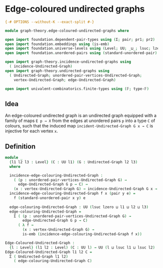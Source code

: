 # Edge-coloured undirected graphs

```agda
{-# OPTIONS --without-K --exact-split #-}

module graph-theory.edge-coloured-undirected-graphs where

open import foundation.dependent-pair-types using (Σ; pair; pr1; pr2)
open import foundation.embeddings using (is-emb)
open import foundation.universe-levels using (Level; UU; _⊔_; lsuc; lzero)
open import foundation.unordered-pairs using (standard-unordered-pair)

open import graph-theory.incidence-undirected-graphs using
  ( incidence-Undirected-Graph)
open import graph-theory.undirected-graphs using
  ( Undirected-Graph; unordered-pair-vertices-Undirected-Graph;
    vertex-Undirected-Graph; edge-Undirected-Graph)

open import univalent-combinatorics.finite-types using (𝔽; type-𝔽)
```

## Idea

An edge-coloured undirected graph is an undirected graph equipped with a family of maps `E p → X` from the edges at unordered pairs `p` into a type `C` of colours, such that the induced map `incident-Undirected-Graph G x → C` is injective for each vertex `x`.

## Definition

```agda
module _
  {l1 l2 l3 : Level} (C : UU l1) (G : Undirected-Graph l2 l3)
  where

  incidence-edge-colouring-Undirected-Graph :
    ( (p : unordered-pair-vertices-Undirected-Graph G) →
      edge-Undirected-Graph G p → C) →
    (x : vertex-Undirected-Graph G) → incidence-Undirected-Graph G x → C
  incidence-edge-colouring-Undirected-Graph f x (pair y e) =
    f (standard-unordered-pair x y) e
  
  edge-colouring-Undirected-Graph : UU (lsuc lzero ⊔ l1 ⊔ l2 ⊔ l3)
  edge-colouring-Undirected-Graph =
    Σ ( (p : unordered-pair-vertices-Undirected-Graph G) →
        edge-Undirected-Graph G p → C)
      ( λ f →
        (x : vertex-Undirected-Graph G) →
        is-emb (incidence-edge-colouring-Undirected-Graph f x))

Edge-Coloured-Undirected-Graph :
  {l : Level} (l1 l2 : Level) (C : UU l) → UU (l ⊔ lsuc l1 ⊔ lsuc l2)
Edge-Coloured-Undirected-Graph l1 l2 C =
  Σ ( Undirected-Graph l1 l2)
    ( edge-colouring-Undirected-Graph C)
```
